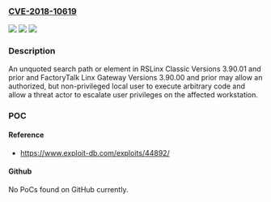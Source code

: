 ### [CVE-2018-10619](https://cve.mitre.org/cgi-bin/cvename.cgi?name=CVE-2018-10619)
![](https://img.shields.io/static/v1?label=Product&message=Rockwell%20Automation%20RSLinx%20Classic%20and%20FactoryTalk%20Linx%20Gateway&color=blue)
![](https://img.shields.io/static/v1?label=Version&message=RSLinx%20Classic%20Versions%203.90.01%20and%20prior%2C%20FactoryTalk%20Linx%20Gateway%20Versions%203.90.00%20and%20prior.%20&color=brightgreen)
![](https://img.shields.io/static/v1?label=Vulnerability&message=UNQUOTED%20SEARCH%20PATH%20OR%20ELEMENT%20CWE-428&color=brightgreen)

### Description

An unquoted search path or element in RSLinx Classic Versions 3.90.01 and prior and FactoryTalk Linx Gateway Versions 3.90.00 and prior may allow an authorized, but non-privileged local user to execute arbitrary code and allow a threat actor to escalate user privileges on the affected workstation.

### POC

#### Reference
- https://www.exploit-db.com/exploits/44892/

#### Github
No PoCs found on GitHub currently.

